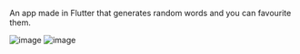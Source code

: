 An app made in Flutter that generates random words and you can favourite them.

![image](https://github.com/tanuvnair/flutter_namer_app/assets/75950759/0b3b14b4-3e5f-423c-a52f-dfa0f303bb8a)
![image](https://github.com/tanuvnair/flutter_namer_app/assets/75950759/3da102a7-19bf-4d04-a497-041555760325)
